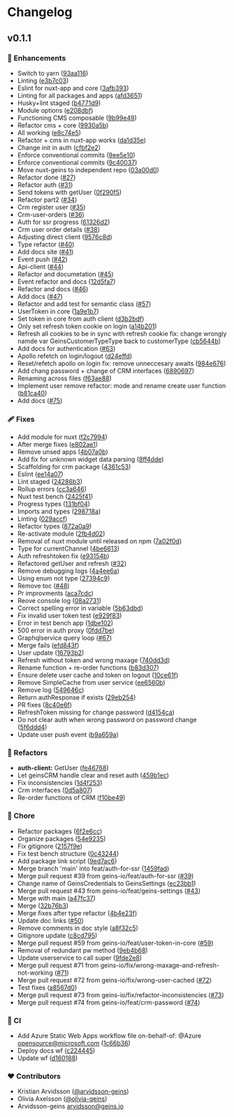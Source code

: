 # Changelog


## v0.1.1


### 🚀 Enhancements

- Switch to yarn ([93aa116](https://github.com/geins-io/geins/commit/93aa116))
- Linting ([e3b7c03](https://github.com/geins-io/geins/commit/e3b7c03))
- Eslint for nuxt-app and core ([3afb393](https://github.com/geins-io/geins/commit/3afb393))
- Linting for all packages and apps ([afd3651](https://github.com/geins-io/geins/commit/afd3651))
- Husky+lint staged ([b4771d9](https://github.com/geins-io/geins/commit/b4771d9))
- Module options ([e208dbf](https://github.com/geins-io/geins/commit/e208dbf))
- Functioning CMS composable ([9b99e49](https://github.com/geins-io/geins/commit/9b99e49))
- Refactor cms + core ([9930a5b](https://github.com/geins-io/geins/commit/9930a5b))
- All working ([e8c74e5](https://github.com/geins-io/geins/commit/e8c74e5))
- Refactor + cms in nuxt-app works ([da1d35e](https://github.com/geins-io/geins/commit/da1d35e))
- Change init in auth ([cfbf2e2](https://github.com/geins-io/geins/commit/cfbf2e2))
- Enforce conventional commits ([9ee5e10](https://github.com/geins-io/geins/commit/9ee5e10))
- Enforce conventional commits ([9c40037](https://github.com/geins-io/geins/commit/9c40037))
- Move nuxt-geins to independent repo ([03a00d0](https://github.com/geins-io/geins/commit/03a00d0))
- Refactor done ([#27](https://github.com/geins-io/geins/pull/27))
- Refactor auth ([#31](https://github.com/geins-io/geins/pull/31))
- Send tokens with getUser ([0f290f5](https://github.com/geins-io/geins/commit/0f290f5))
- Refactor part2 ([#34](https://github.com/geins-io/geins/pull/34))
- Crm register user ([#35](https://github.com/geins-io/geins/pull/35))
- Crm-user-orders ([#36](https://github.com/geins-io/geins/pull/36))
- Auth for ssr progress ([61326d2](https://github.com/geins-io/geins/commit/61326d2))
- Crm user order details ([#38](https://github.com/geins-io/geins/pull/38))
- Adjusting direct client ([9576c8d](https://github.com/geins-io/geins/commit/9576c8d))
- Type refactor ([#40](https://github.com/geins-io/geins/pull/40))
- Add docs site ([#41](https://github.com/geins-io/geins/pull/41))
- Event push ([#42](https://github.com/geins-io/geins/pull/42))
- Api-client ([#44](https://github.com/geins-io/geins/pull/44))
- Refactor and documetation ([#45](https://github.com/geins-io/geins/pull/45))
- Event refactor and docs ([12d5fa7](https://github.com/geins-io/geins/commit/12d5fa7))
- Refactor and docs ([#46](https://github.com/geins-io/geins/pull/46))
- Add docs ([#47](https://github.com/geins-io/geins/pull/47))
- Refactor and add test for semantic class ([#57](https://github.com/geins-io/geins/pull/57))
- UserToken in core ([1a9e1b7](https://github.com/geins-io/geins/commit/1a9e1b7))
- Set token in core from auth client ([d3b2bdf](https://github.com/geins-io/geins/commit/d3b2bdf))
- Only set refresh token cookie on login ([a14b201](https://github.com/geins-io/geins/commit/a14b201))
- Refresh all cookies to be in sync with refresh cookie fix: change wrongly namde var GeinsCustomerTypeType back to customerType ([cb5644b](https://github.com/geins-io/geins/commit/cb5644b))
- Add docs for authentication ([#63](https://github.com/geins-io/geins/pull/63))
- Apollo refetch on login/logout ([d24effd](https://github.com/geins-io/geins/commit/d24effd))
- Reset/refetch apollo on login fix: remove unneccesary awaits ([984e676](https://github.com/geins-io/geins/commit/984e676))
- Add chang password + change of CRM interfaces ([6890697](https://github.com/geins-io/geins/commit/6890697))
- Renaming across files ([f63ae88](https://github.com/geins-io/geins/commit/f63ae88))
- Implement user remove refactor: mode and rename create user function ([b81ca40](https://github.com/geins-io/geins/commit/b81ca40))
- Add docs ([#75](https://github.com/geins-io/geins/pull/75))

### 🩹 Fixes

- Add module for nuxt ([f2c7994](https://github.com/geins-io/geins/commit/f2c7994))
- After merge fixes ([e802ae1](https://github.com/geins-io/geins/commit/e802ae1))
- Remove unsed apps ([4b07a0b](https://github.com/geins-io/geins/commit/4b07a0b))
- Add fix for unknown widget data parsing ([8ff4dde](https://github.com/geins-io/geins/commit/8ff4dde))
- Scaffolding for crm package ([4361c53](https://github.com/geins-io/geins/commit/4361c53))
- Eslint ([ee14a07](https://github.com/geins-io/geins/commit/ee14a07))
- Lint staged ([24286b3](https://github.com/geins-io/geins/commit/24286b3))
- Rollup errors ([cc3a646](https://github.com/geins-io/geins/commit/cc3a646))
- Nuxt test bench ([2425f41](https://github.com/geins-io/geins/commit/2425f41))
- Progress types ([131bf04](https://github.com/geins-io/geins/commit/131bf04))
- Imports and types ([298718a](https://github.com/geins-io/geins/commit/298718a))
- Linting ([029accf](https://github.com/geins-io/geins/commit/029accf))
- Refactor types ([872a0a9](https://github.com/geins-io/geins/commit/872a0a9))
- Re-activate module ([2fb4d02](https://github.com/geins-io/geins/commit/2fb4d02))
- Removal of nuxt module until released on npm ([7a02f0d](https://github.com/geins-io/geins/commit/7a02f0d))
- Type for currentChannel ([4be6613](https://github.com/geins-io/geins/commit/4be6613))
- Auth refreshtoken fix ([e93154b](https://github.com/geins-io/geins/commit/e93154b))
- Refactored getUser and refresh ([#32](https://github.com/geins-io/geins/pull/32))
- Remove debugging logs ([4a4ee6a](https://github.com/geins-io/geins/commit/4a4ee6a))
- Using enum not type ([27394c9](https://github.com/geins-io/geins/commit/27394c9))
- Remove toc ([#48](https://github.com/geins-io/geins/pull/48))
- Pr improvments ([aca7cdc](https://github.com/geins-io/geins/commit/aca7cdc))
- Reove console log ([08a2731](https://github.com/geins-io/geins/commit/08a2731))
- Correct spelling error in variable ([5b63dbd](https://github.com/geins-io/geins/commit/5b63dbd))
- Fix invalid user token test ([e929f83](https://github.com/geins-io/geins/commit/e929f83))
- Error in test bench app ([1dbe102](https://github.com/geins-io/geins/commit/1dbe102))
- 500 error in auth proxy ([0fdd7be](https://github.com/geins-io/geins/commit/0fdd7be))
- Graphqlservice query loop ([#67](https://github.com/geins-io/geins/pull/67))
- Merge fails ([efd843f](https://github.com/geins-io/geins/commit/efd843f))
- User update ([16793b2](https://github.com/geins-io/geins/commit/16793b2))
- Refresh without token and wrong maxage ([740dd3d](https://github.com/geins-io/geins/commit/740dd3d))
- Rename function + re-order functions ([b83d307](https://github.com/geins-io/geins/commit/b83d307))
- Ensure delete user cache and token on logout ([10ce61f](https://github.com/geins-io/geins/commit/10ce61f))
- Remove SimpleCache from user service ([ee6560b](https://github.com/geins-io/geins/commit/ee6560b))
- Remove log ([549646c](https://github.com/geins-io/geins/commit/549646c))
- Return authResponse if exists ([29eb254](https://github.com/geins-io/geins/commit/29eb254))
- PR fixes ([8c40e6f](https://github.com/geins-io/geins/commit/8c40e6f))
- RefreshToken missing for change password ([d4154ca](https://github.com/geins-io/geins/commit/d4154ca))
- Do not clear auth when wrong password on password change ([5f6ddd4](https://github.com/geins-io/geins/commit/5f6ddd4))
- Update user push event ([b9a659a](https://github.com/geins-io/geins/commit/b9a659a))

### 💅 Refactors

- **auth-client:** GetUser ([fe46768](https://github.com/geins-io/geins/commit/fe46768))
- Let geinsCRM handle clear and reset auth ([459b1ec](https://github.com/geins-io/geins/commit/459b1ec))
- Fix inconsistencies ([1d4f253](https://github.com/geins-io/geins/commit/1d4f253))
- Crm interfaces ([0d5a807](https://github.com/geins-io/geins/commit/0d5a807))
- Re-order functions of CRM ([f10be49](https://github.com/geins-io/geins/commit/f10be49))

### 🏡 Chore

- Refactor packages ([6f2e6cc](https://github.com/geins-io/geins/commit/6f2e6cc))
- Organize packages ([54e9235](https://github.com/geins-io/geins/commit/54e9235))
- Fix gitignore ([2157f9e](https://github.com/geins-io/geins/commit/2157f9e))
- Fix test bench structure ([0c43244](https://github.com/geins-io/geins/commit/0c43244))
- Add package link script ([9ed7ac6](https://github.com/geins-io/geins/commit/9ed7ac6))
- Merge branch 'main' into feat/auth-for-ssr ([1459fad](https://github.com/geins-io/geins/commit/1459fad))
- Merge pull request #39 from geins-io/feat/auth-for-ssr ([#39](https://github.com/geins-io/geins/issues/39))
- Change name of GeinsCredentials to GeinsSettings ([ec23bb1](https://github.com/geins-io/geins/commit/ec23bb1))
- Merge pull request #43 from geins-io/feat/geins-settings ([#43](https://github.com/geins-io/geins/issues/43))
- Merge with main ([a47fc37](https://github.com/geins-io/geins/commit/a47fc37))
- Merge ([32b76b3](https://github.com/geins-io/geins/commit/32b76b3))
- Merge fixes after type refactor ([4b4e23f](https://github.com/geins-io/geins/commit/4b4e23f))
- Update doc links ([#50](https://github.com/geins-io/geins/pull/50))
- Remove comments in doc style ([a8f32c5](https://github.com/geins-io/geins/commit/a8f32c5))
- Gitignore update ([c8cd795](https://github.com/geins-io/geins/commit/c8cd795))
- Merge pull request #59 from geins-io/feat/user-token-in-core ([#59](https://github.com/geins-io/geins/issues/59))
- Removal of redundant pw method ([9eb4b68](https://github.com/geins-io/geins/commit/9eb4b68))
- Update userservice to call super ([9fde2e8](https://github.com/geins-io/geins/commit/9fde2e8))
- Merge pull request #71 from geins-io/fix/wrong-maxage-and-refresh-not-working ([#71](https://github.com/geins-io/geins/issues/71))
- Merge pull request #72 from geins-io/fix/wrong-user-cached ([#72](https://github.com/geins-io/geins/issues/72))
- Test fixes ([a8567d0](https://github.com/geins-io/geins/commit/a8567d0))
- Merge pull request #73 from geins-io/fix/refactor-inconsistencies ([#73](https://github.com/geins-io/geins/issues/73))
- Merge pull request #74 from geins-io/feat/crm-password ([#74](https://github.com/geins-io/geins/issues/74))

### 🤖 CI

- Add Azure Static Web Apps workflow file on-behalf-of: @Azure opensource@microsoft.com ([1c66b36](https://github.com/geins-io/geins/commit/1c66b36))
- Deploy docs wf ([c224445](https://github.com/geins-io/geins/commit/c224445))
- Update wf ([d160188](https://github.com/geins-io/geins/commit/d160188))

### ❤️ Contributors

- Kristian Arvidsson ([@arvidsson-geins](http://github.com/arvidsson-geins))
- Olivia Axelsson ([@olivia-geins](http://github.com/olivia-geins))
- Arvidsson-geins <arvidsson@geins.io>

